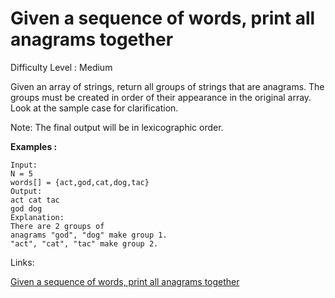 # Given a sequence of words, print all anagrams together

Difficulty Level : Medium

Given an array of strings, return all groups of strings that are anagrams. The groups must be created in order of their appearance in the original array. Look at the sample case for clarification.

Note: The final output will be in lexicographic order.

**Examples :**

```
Input:
N = 5
words[] = {act,god,cat,dog,tac}
Output:
act cat tac 
god dog
Explanation:
There are 2 groups of
anagrams "god", "dog" make group 1.
"act", "cat", "tac" make group 2.
```

Links:

[Given a sequence of words, print all anagrams together](https://www.geeksforgeeks.org/problems/print-anagrams-together/1)